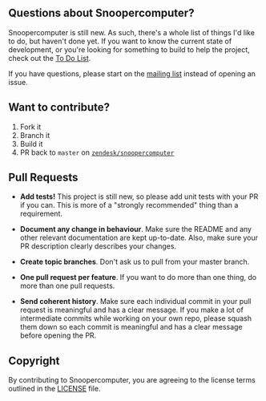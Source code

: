 ## Questions about Snoopercomputer?

Snoopercomputer is still new. As such, there's a whole list of things I'd like to do, but haven't done yet. If you want to know the current state of development, or you're looking for something to build to help the project, check out the [To Do List].

If you have questions, please start on the [mailing list] instead of opening an issue.

## Want to contribute?

1. Fork it
1. Branch it
1. Build it
1. PR back to `master` on [`zendesk/snoopercomputer`](https://github.com/zendesk/snoopercomputer)

## Pull Requests

- **Add tests!** This project is still new, so please add unit tests with your PR if you can. This is more of a "strongly recommended" thing than a requirement.

- **Document any change in behaviour**. Make sure the README and any other relevant documentation are kept up-to-date. Also, make sure your PR description clearly describes your changes.

- **Create topic branches**. Don't ask us to pull from your master branch.

- **One pull request per feature**. If you want to do more than one thing, do more than one pull requests.

- **Send coherent history**. Make sure each individual commit in your pull request is meaningful and has a clear message. If you make a lot of intermediate commits while working on your own repo, please squash them down so each commit is meaningful and has a clear message before opening the PR.

## Copyright

By contributing to Snoopercomputer, you are agreeing to the license terms outlined in the [LICENSE](LICENSE) file.

[mailing list]: http://groups.google.com/group/snoopercomputer
[issue]: https://github.com/zendesk/snoopercomputer/issues
[To Do List]: https://github.com/zendesk/snoopercomputer/projects/1
